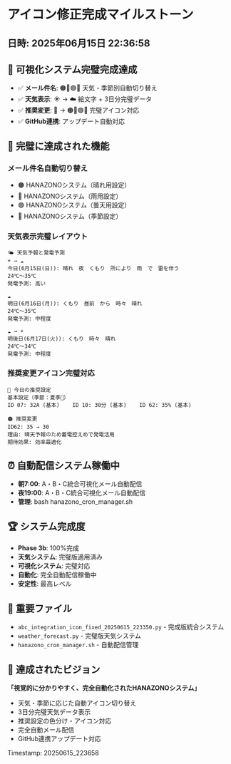 # アイコン修正完成マイルストーン
## 日時: 2025年06月15日 22:36:58

## 🎨 可視化システム完璧完成達成
- ✅ **メール件名**: 🟠🔵🟣🌻 天気・季節別自動切り替え
- ✅ **天気表示**: ☀️ → ☁️ 絵文字 + 3日分完璧データ
- ✅ **推奨変更**: 🎯 → 🟠🔵🟣🌻 完璧アイコン対応
- ✅ **GitHub連携**: アップデート自動対応

## 🚀 完璧に達成された機能
### メール件名自動切り替え
- 🟠 HANAZONOシステム（晴れ用設定）
- 🔵 HANAZONOシステム（雨用設定）
- 🟣 HANAZONOシステム（曇天用設定）
- 🌻 HANAZONOシステム（季節設定）

### 天気表示完璧レイアウト
```
🌤️ 天気予報と発電予測
☀️ → ☁️
今日(6月15日(日)): 晴れ　夜　くもり　所により　雨　で　雷を伴う
24℃〜35℃
発電予測: 高い

☁️
明日(6月16日(月)): くもり　昼前　から　時々　晴れ
24℃〜35℃
発電予測: 中程度

☁️ → ☀️
明後日(6月17日(火)): くもり　時々　晴れ
24℃〜34℃
発電予測: 中程度
```

### 推奨変更アイコン完璧対応
```
🔧 今日の推奨設定
基本設定（季節：夏季🌻）
ID 07: 32A (基本)    ID 10: 30分 (基本)    ID 62: 35% (基本)

🟠 推奨変更
ID62: 35 → 30
理由: 晴天予報のため蓄電控えめで発電活用
期待効果: 効率最適化
```

## ⏰ 自動配信システム稼働中
- **朝7:00**: A・B・C統合可視化メール自動配信
- **夜19:00**: A・B・C統合可視化メール自動配信
- **管理**: bash hanazono_cron_manager.sh

## 🏆 システム完成度
- **Phase 3b**: 100%完成
- **天気システム**: 完璧版適用済み
- **可視化システム**: 完璧対応
- **自動化**: 完全自動配信稼働中
- **安定性**: 最高レベル

## 💾 重要ファイル
- `abc_integration_icon_fixed_20250615_223350.py` - 完成版統合システム
- `weather_forecast.py` - 完璧版天気システム
- `hanazono_cron_manager.sh` - 自動配信管理

## 🎯 達成されたビジョン
**「視覚的に分かりやすく、完全自動化されたHANAZONOシステム」**
- 天気・季節に応じた自動アイコン切り替え
- 3日分完璧天気データ表示
- 推奨設定の色分け・アイコン対応
- 完全自動メール配信
- GitHub連携アップデート対応

Timestamp: 20250615_223658